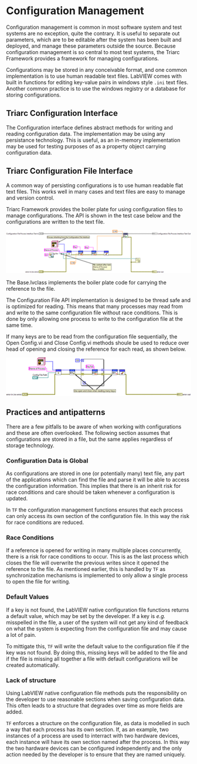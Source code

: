# Configuration Management

Configuration management is common in most software system and test systems are no exception, quite the contrary.
It is useful to separate out parameters, which are to be editable after the system has been built and deployed, and manage these parameters outside the source.
Because configuration management is so central to most test systems, the Triarc Framework provides a framework for managing configurations.

Configurations may be stored in any conceivable format, and one common implementation is to use human readable text files.
LabVIEW comes with built in functions for editing key-value pairs in windows style `.ini` text files.
Another common practice is to use the windows registry or a database for storing configurations.

## Triarc Configuration Interface

The Configuration interface defines abstract methods for writing and reading configuration data.
The implementation may be using any persistance technology.
This is useful, as an in-memory implementation may be used for testing purposes of as a property object carrying configuration data.

## Triarc Configuration File Interface

A common way of persisting configurations is to use human readable flat text files.
This works well in many cases and text files are easy to manage and version control.

Triarc Framework provides the boiler plate for using configuration files to manage configurations.
The API is shown in the test case below and the configurations are written to the text file.

![test_write_read_double](img\test_write_read_double.png)

The Base.lvclass implements the boiler plate code for carrying the reference to the file.

The Configuration File API implementation is designed to be thread safe and is optimized for reading.
This means that many processes may read from and write to the same configuration file without race conditions.
This is done by only allowing one process to write to the configuration file at the same time. 

If many keys are to be read from the configuration file sequentially, the Open Config.vi and Close Config.vi methods shoule be used to reduce over head of opening and closing the reference for each read, as shown below.

![sequential_reads](img\sequential_reads.png)

## Practices and antipatterns

There are a few pitfalls to be aware of when working with configurations and these are often overlooked.
The following section assumes that configurations are stored in a file, but the same applies regardless of storage technology.

### Configuration Data is Global

As configurations are stored in one (or potentially many) text file, any part of the applications which can find the file and parse it will be able to access the configuration information.
This implies that there is an inherit risk for race conditions and care should be taken whenever a configuration is updated.

In `TF` the configuration management functions ensures that each process can only access its own section of the configuration file.
In this way the risk for race conditions are reduced.

### Race Conditions

If a reference is opened for writing in many multiple places concurrently, there is a risk for race conditions to occur.
This is as the last process which closes the file will overwrite the previous writes since it opened the reference to the file.
As mentioned earlier, this is handled by `TF` as synchronization mechanisms is implemented to only allow a single process to open the file for writing.

### Default Values

If a key is not found, the LabVIEW native configuration file functions returns a default value, which may be set by the developer.
If a key is *e.g.* misspelled in the file, a user of the system will not get any kind of feedback on what the system is expecting from the configuration file and may cause a lot of pain.

To mittigate this, `TF` will write the default value to the configuration file if the key was not found.
By doing this, missing keys will be added to the file and if the file is missing all together a file with default configurations will be created automatically.

### Lack of structure

Using LabVIEW native configuration file methods puts the responsibility on the developer to use reasonable sections when saving configuration data. 
This often leads to a structure that degrades over time as more fields are added.

`TF` enforces a structure on the configuration file, as data is modelled in such a way that each process has its own section.
If, as an example, two instances of a process are used to interract with two hardware devices, each instance will have its own section named after the process.
In this way the two hardware devices can be configured independently and the only action needed by the developer is to ensure that they are named uniquely.



